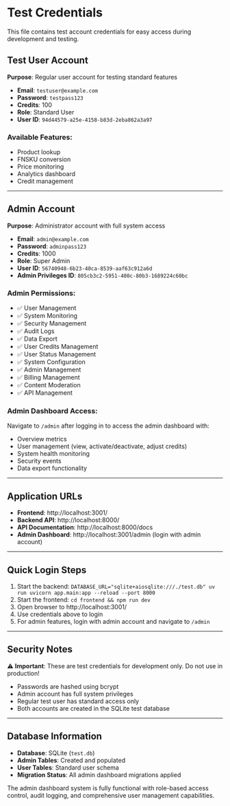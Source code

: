 # Test Credentials

This file contains test account credentials for easy access during development and testing.

## Test User Account

**Purpose**: Regular user account for testing standard features
- **Email**: `testuser@example.com`
- **Password**: `testpass123`
- **Credits**: 100
- **Role**: Standard User
- **User ID**: `94d44579-a25e-4158-b83d-2eba862a3a97`

### Available Features:
- Product lookup
- FNSKU conversion
- Price monitoring
- Analytics dashboard
- Credit management

---

## Admin Account

**Purpose**: Administrator account with full system access
- **Email**: `admin@example.com`
- **Password**: `adminpass123`
- **Credits**: 1000
- **Role**: Super Admin
- **User ID**: `56740948-6b23-40ca-8539-aaf63c912a6d`
- **Admin Privileges ID**: `805cb3c2-5951-400c-80b3-1689224c60bc`

### Admin Permissions:
- ✅ User Management
- ✅ System Monitoring
- ✅ Security Management
- ✅ Audit Logs
- ✅ Data Export
- ✅ User Credits Management
- ✅ User Status Management
- ✅ System Configuration
- ✅ Admin Management
- ✅ Billing Management
- ✅ Content Moderation
- ✅ API Management

### Admin Dashboard Access:
Navigate to `/admin` after logging in to access the admin dashboard with:
- Overview metrics
- User management (view, activate/deactivate, adjust credits)
- System health monitoring
- Security events
- Data export functionality

---

## Application URLs

- **Frontend**: http://localhost:3001/
- **Backend API**: http://localhost:8000/
- **API Documentation**: http://localhost:8000/docs
- **Admin Dashboard**: http://localhost:3001/admin (login with admin account)

---

## Quick Login Steps

1. Start the backend: `DATABASE_URL="sqlite+aiosqlite:///./test.db" uv run uvicorn app.main:app --reload --port 8000`
2. Start the frontend: `cd frontend && npm run dev`
3. Open browser to http://localhost:3001/
4. Use credentials above to login
5. For admin features, login with admin account and navigate to `/admin`

---

## Security Notes

⚠️ **Important**: These are test credentials for development only. Do not use in production!

- Passwords are hashed using bcrypt
- Admin account has full system privileges
- Regular test user has standard access only
- Both accounts are created in the SQLite test database

---

## Database Information

- **Database**: SQLite (`test.db`)
- **Admin Tables**: Created and populated
- **User Tables**: Standard user schema
- **Migration Status**: All admin dashboard migrations applied

The admin dashboard system is fully functional with role-based access control, audit logging, and comprehensive user management capabilities.
